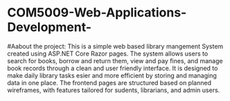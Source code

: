 # COM5009-Web-Applications-Development-
#Aabout the project:
This is a simple web based library mangement System created using ASP.NET Core Razor pages. The system allows users to search for books, borrow and return them, view and pay fines, and manage book records through a clean and user friendly interface. It is designed to make daily library tasks esier and more efficient by storing and managing data in one place. The frontend pages are structured based on planned wireframes, with features tailored for sudents, librarians, and admin users.

